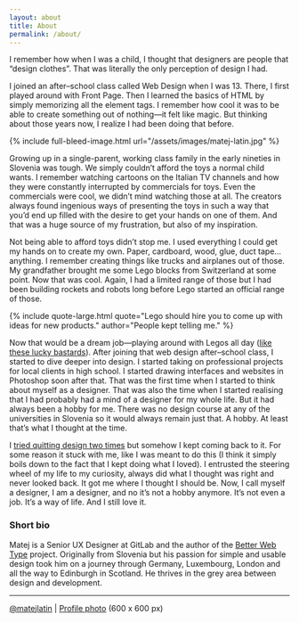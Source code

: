 ```yaml
---
layout: about
title: About
permalink: /about/
---
```

<p class="attention-grabber">I remember how when I was a child, I thought that designers are people that “design clothes”. That was literally the only perception of design I had.</p>

I joined an after–school class called Web Design when I was 13. There, I first played around with Front Page. Then I learned the basics of HTML by simply memorizing all the element tags. I remember how cool it was to be able to create something out of nothing—it felt like magic. But thinking about those years now, I realize I had been doing that before.

{% include full-bleed-image.html url="/assets/images/matej-latin.jpg" %}

Growing up in a single-parent, working class family in the early nineties in Slovenia was tough. We simply couldn’t afford the toys a normal child wants. I remember watching cartoons on the Italian TV channels and how they were constantly interrupted by commercials for toys. Even the commercials were cool, we didn’t mind watching those at all. The creators always found ingenious ways of presenting the toys in such a way that you’d end up filled with the desire to get your hands on one of them. And that was a huge source of my frustration, but also of  my inspiration.

Not being able to afford toys didn’t stop me. I used everything I could get my hands on to create my own. Paper, cardboard, wood, glue, duct tape… anything. I remember creating things like trucks and airplanes out of those. My grandfather brought me some Lego blocks from Switzerland at some point. Now that was cool. Again, I had a limited range of those but I had been building rockets and robots long before Lego started an official range of those.

{% include quote-large.html quote="Lego should hire you to come up with ideas for new products." author="People kept telling me." %}

Now that would be a dream job—playing around with Legos all day ([like these lucky bastards](http://lifehacker.com/career-spotlight-what-i-do-as-a-lego-model-designer-1686123935)). After joining that web design after–school class, I started to dive deeper into design. I started taking on professional projects for local clients in high school. I started drawing interfaces and websites in Photoshop soon after that. That was the first time when I started to think about myself as a designer. That was also the time when I started realising that I had probably had a mind of a designer for my whole life. But it had always been a hobby for me. There was no design course at any of the universities in Slovenia so it would always remain just that. A hobby. At least that’s what I thought at the time.

I [tried quitting design two times](/personal-notes/2016/08/18/i-quit-design-twice/) but somehow I kept coming back to it. For some reason it stuck with me, like I was meant to do this (I think it simply boils down to the fact that I kept doing what I loved). I entrusted the steering wheel of my life to my curiosity, always did what I thought was right and never looked back. It got me where I thought I should be. Now, I call myself a designer, I am a designer, and no it’s not a hobby anymore. It’s not even a job. It’s a way of life. And I still love it.

### Short bio

Matej is a Senior UX Designer at GitLab and the author of the [Better Web Type](https://betterwebtype.com) project. Originally from Slovenia but his passion for simple and usable design took him on a journey through Germany, Luxembourg, London and all the way to Edinburgh in Scotland. He thrives in the grey area between design and development.

---
[@matejlatin](https://twitter.com/matejlatin) | [Profile photo](/matejlatin.png) (600 x 600 px)